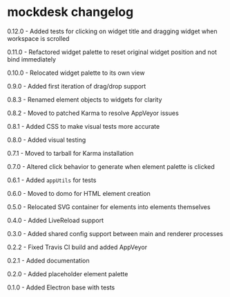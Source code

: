 # mockdesk changelog
0.12.0 - Added tests for clicking on widget title and dragging widget when workspace is scrolled

0.11.0 - Refactored widget palette to reset original widget position and not bind immediately

0.10.0 - Relocated widget palette to its own view

0.9.0 - Added first iteration of drag/drop support

0.8.3 - Renamed element objects to widgets for clarity

0.8.2 - Moved to patched Karma to resolve AppVeyor issues

0.8.1 - Added CSS to make visual tests more accurate

0.8.0 - Added visual testing

0.7.1 - Moved to tarball for Karma installation

0.7.0 - Altered click behavior to generate when element palette is clicked

0.6.1 - Added `appUtils` for tests

0.6.0 - Moved to domo for HTML element creation

0.5.0 - Relocated SVG container for elements into elements themselves

0.4.0 - Added LiveReload support

0.3.0 - Added shared config support between main and renderer processes

0.2.2 - Fixed Travis CI build and added AppVeyor

0.2.1 - Added documentation

0.2.0 - Added placeholder element palette

0.1.0 - Added Electron base with tests
